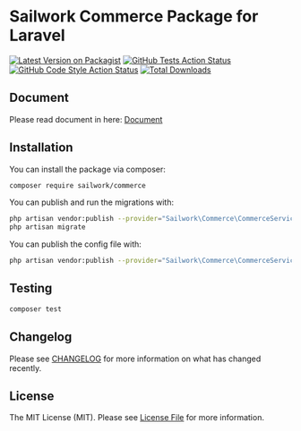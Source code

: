 # Sailwork Commerce Package for Laravel

[![Latest Version on Packagist](https://img.shields.io/packagist/v/sailwork/commerce.svg?style=flat-square)](https://packagist.org/packages/sailwork/commerce)
[![GitHub Tests Action Status](https://img.shields.io/github/workflow/status/sailwork/commerce/run-tests?label=tests)](https://github.com/sailwork/commerce/actions?query=workflow%3Arun-tests+branch%3Adevelop)
[![GitHub Code Style Action Status](https://img.shields.io/github/workflow/status/sailwork/commerce/Check%20&%20fix%20styling?label=code%20style)](https://github.com/sailwork/commerce/actions?query=workflow%3A"Check+%26+fix+styling"+branch%3Adevelop)
[![Total Downloads](https://img.shields.io/packagist/dt/sailwork/commerce.svg?style=flat-square)](https://packagist.org/packages/sailwork/commerce)

## Document
Please read document in here: [Document](DOCUMENT.MD)

## Installation

You can install the package via composer:

```bash
composer require sailwork/commerce
```

You can publish and run the migrations with:

```bash
php artisan vendor:publish --provider="Sailwork\Commerce\CommerceServiceProvider" --tag="commerce-migrations"
php artisan migrate
```

You can publish the config file with:
```bash
php artisan vendor:publish --provider="Sailwork\Commerce\CommerceServiceProvider" --tag="commerce-config"
```

## Testing

```bash
composer test
```

## Changelog

Please see [CHANGELOG](CHANGELOG.md) for more information on what has changed recently.

## License

The MIT License (MIT). Please see [License File](LICENSE.md) for more information.
